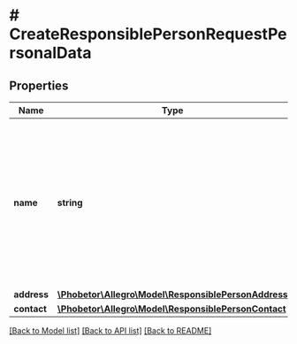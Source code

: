 # # CreateResponsiblePersonRequestPersonalData

## Properties

Name | Type | Description | Notes
------------ | ------------- | ------------- | -------------
**name** | **string** | Name of responsible person. Can&#39;t start or end with whitespace. Can&#39;t contain whitespaces other than space. Can&#39;t contain multiple spaces in a row. | [optional]
**address** | [**\Phobetor\Allegro\Model\ResponsiblePersonAddress**](ResponsiblePersonAddress.md) |  | [optional]
**contact** | [**\Phobetor\Allegro\Model\ResponsiblePersonContact**](ResponsiblePersonContact.md) |  | [optional]

[[Back to Model list]](../../README.md#models) [[Back to API list]](../../README.md#endpoints) [[Back to README]](../../README.md)
